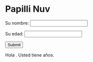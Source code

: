 # Papilli Nuv
<form action="accion.php" method="post">
 <p>Su nombre: <input type="text" name="nombre" /></p>
 <p>Su edad: <input type="text" name="edad" /></p>
 <p><input type="submit" /></p>
</form>
Hola <?php echo htmlspecialchars($_POST['nombre']); ?>.
Usted tiene <?php echo (int)$_POST['edad']; ?> años.

